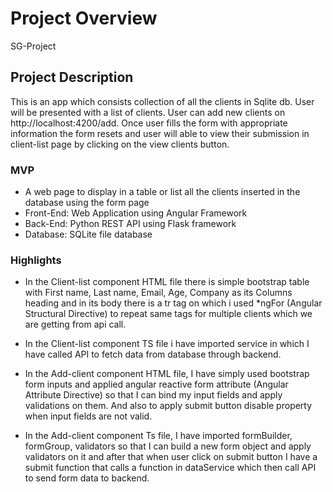 # Project Overview

SG-Project

## Project Description

This is an app which consists collection of all the clients in Sqlite db. User will be presented with a list of clients. User can add new clients on http://localhost:4200/add. Once user fills the form with appropriate information the form resets and user will able to view their submission in client-list page by clicking on the view clients button. 



### MVP

- A web page to display in a table or list all the clients inserted in the database using the form page
- Front-End: Web Application using Angular Framework
- Back-End: Python REST API using Flask framework
- Database: SQLite file database

### Highlights

- In the Client-list component HTML file there is simple bootstrap table with First name, Last name, Email, Age, Company as its Columns heading and in its body there is a tr tag on which i used *ngFor (Angular Structural Directive) to repeat same tags for multiple clients which we are getting from api call.

- In the Client-list component TS file i have imported service in which I have called API to fetch data from database through backend.

- In the Add-client component HTML file, I have simply used bootstrap form inputs and applied angular reactive form attribute (Angular Attribute Directive) so that I can bind my input fields and apply validations on them. And also to apply submit button disable property when input fields are not valid.

- In the Add-client component Ts file, I have imported formBuilder, formGroup, validators so that I can build a new form object and apply validators on it and after that when user click on submit button I have a submit function that calls a function in dataService which then call API to send form data to backend.





